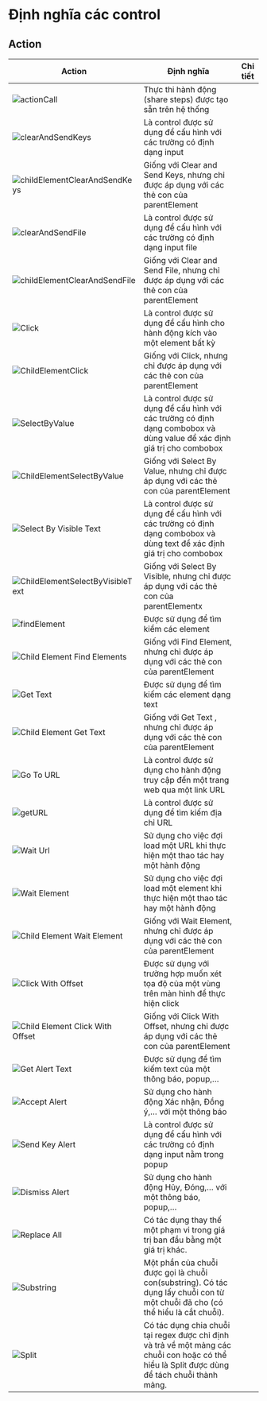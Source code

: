 # Định nghĩa các control 

## Action

| Action | Định nghĩa | Chi tiết |
| ------ | ------ | ------ |
| ![actionCall](https://user-images.githubusercontent.com/105435351/196083635-2961b352-1994-493d-a212-647e29086ce4.png) | Thực thi hành động (share steps) được tạo sẵn trên hệ thống | 
| ![clearAndSendKeys](https://user-images.githubusercontent.com/105435351/196084011-5c165caf-809a-4c70-8c0d-f61a738f001e.png) | Là control được sử dụng để cấu hình với các trường có định dạng input  | 
| ![childElementClearAndSendKeys](https://user-images.githubusercontent.com/105435351/196084284-05c31bf0-620e-4c44-98ab-630c565ad95c.png) | Giống với Clear and Send Keys, nhưng chỉ được áp dụng với các thẻ con của parentElement  |
| ![clearAndSendFile](https://user-images.githubusercontent.com/105435351/196084421-17ade6f1-d7f3-42ab-8d59-c282351854e8.png) | Là control được sử dụng để cấu hình với các trường có định dạng input file  | 
| ![childElementClearAndSendFile](https://user-images.githubusercontent.com/105435351/196084648-8c87d6d2-1f8b-4253-9112-1ecb77be5c99.png) | Giống với Clear and Send File, nhưng chỉ được áp dụng với các thẻ con của parentElement  | 
| ![Click](https://user-images.githubusercontent.com/105435351/196084898-9ccd5a57-d677-4f99-a0a7-4e780c62f7db.png) | Là control được sử dụng để cấu hình cho hành động kích vào một element bất kỳ |
| ![ChildElementClick](https://user-images.githubusercontent.com/105435351/196085100-ddf4e276-0faf-4a98-9117-3e3d4061891d.png) | Giống với Click, nhưng chỉ được áp dụng với các thẻ con của parentElement  | 
| ![SelectByValue](https://user-images.githubusercontent.com/105435351/196085417-f003923b-5625-405b-8d2a-f2e0bd8627d3.png) | Là control được sử dụng để cấu hình với các trường có định dạng combobox và dùng value để xác định giá trị cho combobox | 
| ![ChildElementSelectByValue](https://user-images.githubusercontent.com/105435351/196085800-3446c9fd-63c2-46d9-a01c-e97d0ac73f24.png) | Giống với Select By Value, nhưng chỉ được áp dụng với các thẻ con của parentElement | 
| ![Select By Visible Text](https://user-images.githubusercontent.com/105435351/196086259-787a8a77-fe3a-4b05-a42a-0cda9113af35.png) | Là control được sử dụng để cấu hình với các trường có định dạng combobox và dùng text để xác định giá trị cho combobox | 
| ![ChildElementSelectByVisibleText](https://user-images.githubusercontent.com/105435351/196086755-38673805-c866-4981-bc26-cc51f719e25f.png) | Giống với Select By Visible, nhưng chỉ được áp dụng với các thẻ con của parentElementx | 
| ![findElement](https://user-images.githubusercontent.com/105435351/196087349-deb2e021-5a77-4400-ab24-1cbea7598599.png) | Được sử dụng để tìm kiểm các element  | 
| ![Child Element Find Elements](https://user-images.githubusercontent.com/105435351/196087533-f618f840-139e-4637-b1b0-4d2a32098ae3.png) | Giống với Find Element, nhưng chỉ được áp dụng với các thẻ con của parentElement  | 
| ![Get Text](https://user-images.githubusercontent.com/105435351/196087747-351f4193-d983-4988-84b9-2f33a6a66ee5.png) | Được sử dụng để tìm kiếm các element dạng text | 
| ![Child Element Get Text](https://user-images.githubusercontent.com/105435351/196088045-46887c85-0047-4374-aa2a-289c1bd552c7.png) | Giống với Get Text , nhưng chỉ được áp dụng với các thẻ con của parentElement | 
| ![Go To URL](https://user-images.githubusercontent.com/105435351/196088403-f6d25138-618e-48bf-81e9-a1c75344e7fa.png) | Là control được sử dụng cho hành động truy cập đến một trang web qua một link URL |
| ![getURL](https://user-images.githubusercontent.com/105435351/196088503-2f9df1a6-d4c2-4aa7-9bec-bc34c1fea6c9.png) | Là control được sử dụng để tìm kiếm địa chỉ URL  | 
| ![Wait Url](https://user-images.githubusercontent.com/105435351/196088974-a4bbb676-064f-4bdb-b73e-4f887985e139.png) | Sử dụng cho việc đợi load một URL khi thực hiện một thao tác hay một hành động |
| ![Wait Element](https://user-images.githubusercontent.com/105435351/196089118-020fee92-6932-4f8f-8f4f-868874be6feb.png) | Sử dụng cho việc đợi load một element khi thực hiện một thao tác hay một hành động |
| ![Child Element Wait Element](https://user-images.githubusercontent.com/105435351/196089343-b9d2975c-3714-440f-a731-1d61b84c91f7.png) | Giống với Wait Element, nhưng chỉ được áp dụng với các thẻ con của parentElement | 
| ![Click With Offset](https://user-images.githubusercontent.com/105435351/196089518-20188974-2018-4c93-a974-4104ce0cab93.png) | Được sử dụng với trường hợp muốn xét tọa độ của một vùng trên màn hình để thực hiện click | 
| ![Child Element Click With Offset](https://user-images.githubusercontent.com/105435351/196089680-ac9b4068-ad66-41e5-98ed-488c7f8dad2b.png) | Giống với Click With Offset, nhưng chỉ được áp dụng với các thẻ con của parentElement |
| ![Get Alert Text](https://user-images.githubusercontent.com/105435351/196088271-475ef1e3-6b36-4a39-9866-622cbc50cad0.png) | Được sử dụng để tìm kiếm text của một thông báo, popup,… | 
| ![Accept Alert](https://user-images.githubusercontent.com/105435351/196090168-81efe6a9-48d0-43e3-b35e-936695735d33.png) | Sử dụng cho hành động Xác nhận, Đồng ý,… với một thông báo | 
| ![Send Key Alert](https://user-images.githubusercontent.com/105435351/196090819-14dd42fb-2ad6-448a-bee3-d1dd456644ef.png) | Là control được sử dụng để cấu hình với các trường có định dạng input nằm trong popup | 
| ![Dismiss Alert](https://user-images.githubusercontent.com/105435351/196091006-559846ff-f1ca-4e2f-b350-632c4ac19511.png) | Sử dụng cho hành động Hủy, Đóng,… với một thông báo, popup,… | 
| ![Replace All](https://user-images.githubusercontent.com/105435351/196091191-d99a98a8-32ad-4252-b8e3-98538118938f.png) | Có tác dụng thay thế một phạm vi trong giá trị ban đầu bằng một giá trị khác. | 
| ![Substring](https://user-images.githubusercontent.com/105435351/196091351-294615d6-a738-4db5-ad25-2a2e1535218f.png) | Một phần của chuỗi được gọi là chuỗi con(substring). Có tác dụng lấy chuỗi con từ một chuỗi đã cho (có thể hiểu là cắt chuỗi). | 
| ![Split](https://user-images.githubusercontent.com/105435351/196091370-5a171c9f-a2d9-4633-adec-a07581f4502b.png) | Có tác dụng chia chuỗi tại regex được chỉ định và trả về một mảng các chuỗi con hoặc có thể hiểu là Split được dùng để tách chuỗi thành mảng. |


  
